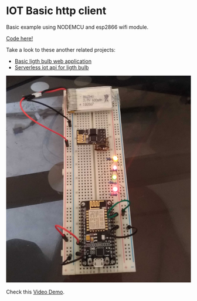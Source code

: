 # IOT Basic http client

Basic example using NODEMCU and esp2866 wifi module.

[Code here!](BasicHTTTPSCLient.ino)

Take a look to these another related projects:
- [Basic ligth bulb web application](https://github.com/xergioalex/serverless-ligth-bulb)
- [Serverless iot api for ligth bulb](https://github.com/xergioalex/serverless-iot-api-example)

![Nodemcu esp2866](nodemcu-esp2866.jpg)

Check this [Video Demo](video-demo.mp4).